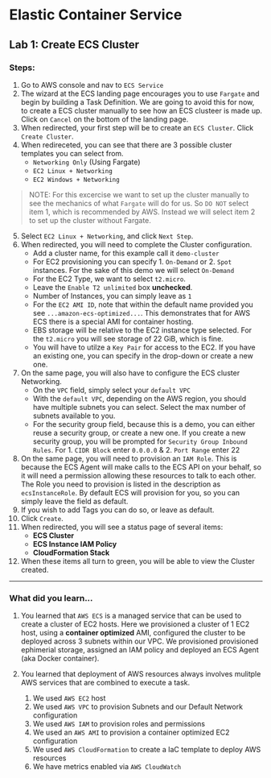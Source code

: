 # Elastic Container Service

## Lab 1: Create ECS Cluster

### Steps: 
1. Go to AWS console and nav to `ECS Service`
2. The wizard at the ECS landing page encourages you to use `Fargate` and begin by building a Task Definition. We are going to avoid this for now, to create a ECS cluster manually to see how an ECS clusteer is made up. Click on `Cancel` on the bottom of the landing page. 
3. When redirected, your first step will be to create an `ECS Cluster`. Click `Create Cluster`.
4. When redireceted, you can see that there are 3 possible cluster templates you can select from. 
    + `Networking Only` (Using Fargate)
    + `EC2 Linux + Networking`
    + `EC2 Windows + Networking`

> NOTE: For this excercise we want to set up the cluster manually to see the mechanics of what `Fargate` will do for us. So `DO NOT` select item 1, which is recommended by AWS. Instead we will select item 2 to set up the cluster without Fargate.

5. Select `EC2 Linux + Networking`, and click `Next Step`. 
6. When redirected, you will need to complete the Cluster configuration.
    + Add a cluster name, for this example call it `demo-cluster`
    + For EC2 provisioning you can specify 1. `On-Demand` or 2. `Spot` instances. For the sake of this demo we will select `On-Demand`
    + For the EC2 Type, we want to select `t2.micro`. 
    + Leave the `Enable T2 unlimited` box __unchecked__. 
    + Number of Instances, you can simply leave as `1`
    + For the `EC2 AMI ID`, note that within the default name provided you see `...amazon-ecs-optimized...`. This demonstrates that for AWS ECS there is a special AMI for container hosting.
    + EBS storage will be relative to the EC2 instance type selected. For the `t2.micro` you will see storage of 22 GiB, which is fine. 
    + You will have to utilze a `Key Pair` for access to the EC2. If you have an existing one, you can specify in the drop-down or create a new one. 
7. On the same page, you will also have to configure the ECS cluster Networking. 
    + On the `VPC` field, simply select your `default VPC`
    + With the `default VPC`, depending on the AWS region, you should have multiple subnets you can select. Select the max number of subnets available to you. 
    + For the security group field, because this is a demo, you can either reuse a security group, or create a new one. If you create a new security group, you will be prompted for `Security Group Inbound Rules`. For 1. `CIDR Block` enter `0.0.0.0` & 2. `Port Range` enter 22
8. On the same page, you will need to provision an `IAM Role`. This is because the ECS Agent will make calls to the ECS API on your behalf, so it will need a permission allowing these resources to talk to each other. The Role you need to provision is listed in the description as `ecsInstanceRole`. By default ECS will provision for you, so you can simply leave the field as default. 
9. If you wish to add Tags you can do so, or leave as default. 
10. Click `Create`. 
11. When redirected, you will see a status page of several items: 
    + __ECS Cluster__ 
    + __ECS Instance IAM Policy__
    + __CloudFormation Stack__
12. When these items all turn to green, you will be able to view the Cluster created. 

-----

### What did you learn... 

1. You learned that `AWS ECS` is a managed service that can be used to create a cluster of EC2 hosts. Here we provisioned a cluster of 1 EC2 host, using a __container optimized__ AMI, configured the cluster to be deployed across 3 subnets within our VPC. We provisioned provisioned ephimerial storage, assigned an IAM policy and deployed an ECS Agent (aka Docker container). 

2. You learned that deployment of AWS resources always involves mulitple AWS services that are combined to execute a task. 

    1. We used `AWS EC2` host
    2. We used `AWS VPC` to provision Subnets and our Default Network configuration
    3. We used `AWS IAM` to provision roles and permissions
    4. We used an `AWS AMI` to provision a container optimized EC2 configuration
    5. We used `AWS CloudFormation` to create a IaC template to deploy AWS resources
    6. We have metrics enabled via `AWS CloudWatch` 

